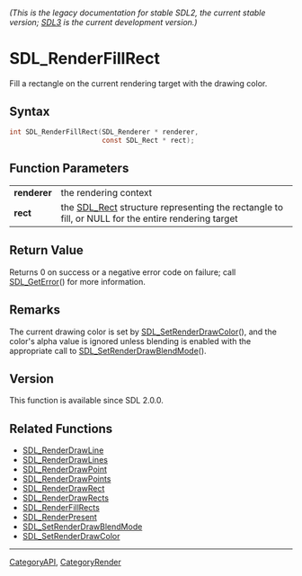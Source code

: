 ###### (This is the legacy documentation for stable SDL2, the current stable version; [SDL3](https://wiki.libsdl.org/SDL3/) is the current development version.)
# SDL_RenderFillRect

Fill a rectangle on the current rendering target with the drawing color.

## Syntax

```c
int SDL_RenderFillRect(SDL_Renderer * renderer,
                       const SDL_Rect * rect);

```

## Function Parameters

|                  |                                                                                                                |
| ---------------- | -------------------------------------------------------------------------------------------------------------- |
| **renderer**     | the rendering context                                                                                          |
| **rect**         | the [SDL_Rect](SDL_Rect) structure representing the rectangle to fill, or NULL for the entire rendering target |

## Return Value

Returns 0 on success or a negative error code on failure; call
[SDL_GetError](SDL_GetError)() for more information.

## Remarks

The current drawing color is set by
[SDL_SetRenderDrawColor](SDL_SetRenderDrawColor)(), and the color's alpha
value is ignored unless blending is enabled with the appropriate call to
[SDL_SetRenderDrawBlendMode](SDL_SetRenderDrawBlendMode)().

## Version

This function is available since SDL 2.0.0.

## Related Functions

* [SDL_RenderDrawLine](SDL_RenderDrawLine)
* [SDL_RenderDrawLines](SDL_RenderDrawLines)
* [SDL_RenderDrawPoint](SDL_RenderDrawPoint)
* [SDL_RenderDrawPoints](SDL_RenderDrawPoints)
* [SDL_RenderDrawRect](SDL_RenderDrawRect)
* [SDL_RenderDrawRects](SDL_RenderDrawRects)
* [SDL_RenderFillRects](SDL_RenderFillRects)
* [SDL_RenderPresent](SDL_RenderPresent)
* [SDL_SetRenderDrawBlendMode](SDL_SetRenderDrawBlendMode)
* [SDL_SetRenderDrawColor](SDL_SetRenderDrawColor)

----
[CategoryAPI](CategoryAPI), [CategoryRender](CategoryRender)


